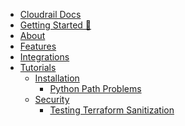* [Cloudrail Docs](/)
* [Getting Started 🚀](getting-started/account-setup.md)
* [About](about/about.md)
* [Features](features/features.md)
* [Integrations](integrations/overview.md)
* [Tutorials](misc/overview.md)
    * [Installation](#)
        <!-- * [Cloudrail - Python](misc/install/install-cli-python.md) -->
        <!-- * [Cloudrail - Docker](misc/install/install-cli-docker.md) -->
        * [Python Path Problems](misc/install/adding-cloudrail-to-your-path.md)
    * [Security](#)
        * [Testing Terraform Sanitization](misc/security/testing-sanitization.md)
